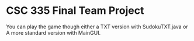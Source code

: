 # CSC 335 Final Team Project
You can play the game though either a TXT version with SudokuTXT.java or A more standard version with MainGUI.
